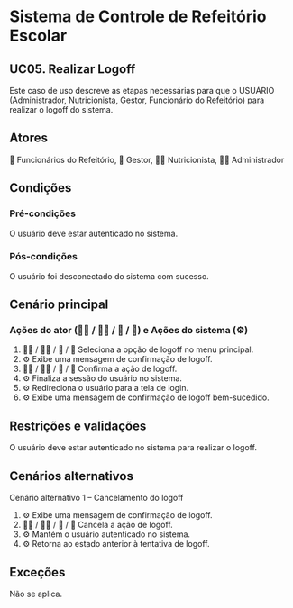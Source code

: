 # Sistema de Controle de Refeitório Escolar

## UC05. Realizar Logoff
Este caso de uso descreve as etapas necessárias para que o USUÁRIO (Administrador, Nutricionista, Gestor, Funcionário do Refeitório) para realizar o logoff do sistema.

## Atores
👷 Funcionários do Refeitório, 💼 Gestor, 👩‍🍳 Nutricionista, 👨‍💼 Administrador

## Condições
### Pré-condições
O usuário deve estar autenticado no sistema.

### Pós-condições
O usuário foi desconectado do sistema com sucesso.

## Cenário principal
### Ações do ator (👨‍💼 / 👩‍🍳 / 💼 / 👷) e Ações do sistema (⚙️)
1. 👨‍💼 / 👩‍🍳 / 💼 / 👷 Seleciona a opção de logoff no menu principal.
2. ⚙️ Exibe uma mensagem de confirmação de logoff.
3. 👨‍💼 / 👩‍🍳 / 💼 / 👷 Confirma a ação de logoff.
4. ⚙️ Finaliza a sessão do usuário no sistema.
5. ⚙️ Redireciona o usuário para a tela de login.
6. ⚙️ Exibe uma mensagem de confirmação de logoff bem-sucedido.
## Restrições e validações
O usuário deve estar autenticado no sistema para realizar o logoff.

## Cenários alternativos
Cenário alternativo 1 – Cancelamento do logoff
1. ⚙️ Exibe uma mensagem de confirmação de logoff.
2. 👨‍💼 / 👩‍🍳 / 💼 / 👷 Cancela a ação de logoff.
3. ⚙️ Mantém o usuário autenticado no sistema.
4. ⚙️ Retorna ao estado anterior à tentativa de logoff.

## Exceções
Não se aplica.
